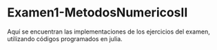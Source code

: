 # Examen1-MetodosNumericosII
Aquí se encuentran las implementaciones de los ejercicios del examen, utilizando códigos programados en julia.
